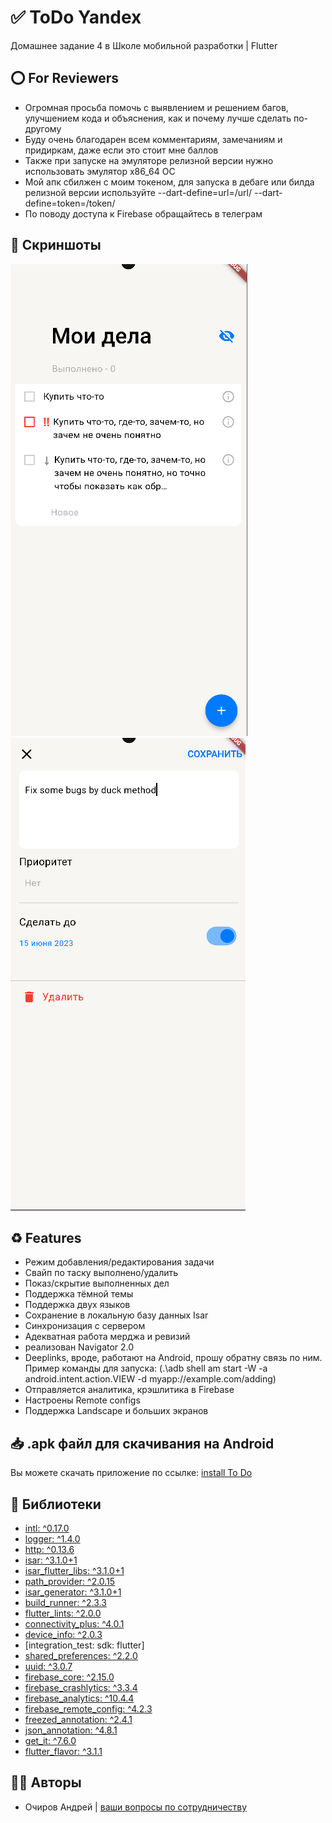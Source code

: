 # ✅ ToDo Yandex
Домашнее задание 4 в Школе мобильной разработки | Flutter

## ⭕️ For Reviewers
- Огромная просьба помочь с выявлением и решением багов, улучшением кода и объяснения, как и почему лучше сделать по-другому
- Буду очень благодарен всем комментариям, замечаниям и придиркам, даже если это стоит мне баллов
- Также при запуске на эмуляторе релизной версии нужно использовать эмулятор x86_64 ОС
- Мой апк сбилжен с моим токеном, для запуска в дебаге или билда релизной версии используйте --dart-define=url=/url/ --dart-define=token=/token/
- По поводу доступа к Firebase обращайтесь в телеграм

## 📱 Скриншоты

![Main screen](git/first.png) ![Add task](git/second.png)

## ♻️ Features
- Режим добавления/редактирования задачи
- Свайп по таску выполнено/удалить
- Показ/скрытие выполненных дел
- Поддержка тёмной темы
- Поддержка двух языков
- Сохранение в локальную базу данных Isar
- Синхронизация с сервером
- Адекватная работа мерджа и ревизий
- реализован Navigator 2.0
- Deeplinks, вроде, работают на Android, прошу обратну связь по ним. Пример команды для запуска: (.\adb shell am start -W -a android.intent.action.VIEW -d myapp://example.com/adding)
- Отправляется аналитика, крэшлитика в Firebase
- Настроены Remote configs
- Поддержка Landscape и больших экранов


## 📥 .apk файл для скачивания на Android

Вы можете скачать приложение по ссылке: [install To Do](https://github.com/o4irov/to_do/releases/download/4.0/ToDo_release.apk)

## 📝 Библиотеки

- [intl: ^0.17.0](https://pub.dev/packages/intl)
- [logger: ^1.4.0](https://pub.dev/packages/logger)
- [http: ^0.13.6](https://pub.dev/packages/http)
- [isar: ^3.1.0+1](https://pub.dev/packages/isar)
- [isar_flutter_libs: ^3.1.0+1](https://pub.dev/packages/isar_flutter_libs)
- [path_provider: ^2.0.15](https://pub.dev/packages/path_provider)
- [isar_generator: ^3.1.0+1](https://pub.dev/packages/isar_generator)
- [build_runner: ^2.3.3](https://pub.dev/packages/build_runner)
- [flutter_lints: ^2.0.0](https://pub.dev/packages/flutter_lints)
- [connectivity_plus: ^4.0.1](https://pub.dev/packages/connectivity_plus)
- [device_info: ^2.0.3]()
- [integration_test: sdk: flutter]
- [shared_preferences: ^2.2.0](https://pub.dev/packages/shared_preferences)
- [uuid: ^3.0.7](https://pub.dev/packages/uuid)
- [firebase_core: ^2.15.0](https://pub.dev/packages/firebase_core)
- [firebase_crashlytics: ^3.3.4](https://pub.dev/packages/firebase_crashlytics)
- [firebase_analytics: ^10.4.4](https://pub.dev/packages/firebase_analytics)
- [firebase_remote_config: ^4.2.3](https://pub.dev/packages/firebase_remote_config)
- [freezed_annotation: ^2.4.1](https://pub.dev/packages/freezed_annotation)
- [json_annotation: ^4.8.1](https://pub.dev/packages/json_annotation)
- [get_it: ^7.6.0](https://pub.dev/packages/get_it)
- [flutter_flavor: ^3.1.1](https://pub.dev/packages/flutter_flavor)

## 👨‍💻 Авторы

- Очиров Андрей | [ваши вопросы по сотрудничеству](https://t.me/o41rov)